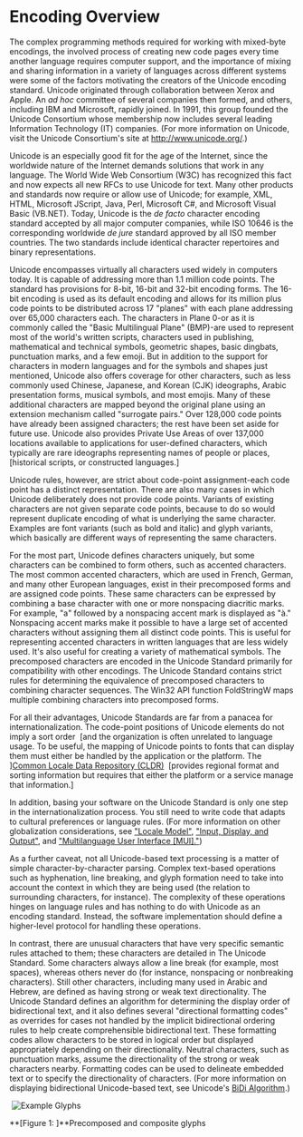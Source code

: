 

# Encoding Overview

The complex programming methods required for working with mixed-byte encodings, the involved process of creating new code pages every time another language requires computer support, and the importance of mixing and sharing information in a variety of languages across different systems were some of the factors motivating the creators of the Unicode encoding standard. Unicode originated through collaboration between Xerox and Apple. An *ad hoc* committee of several companies then formed, and others, including IBM and Microsoft, rapidly joined. In 1991, this group founded the Unicode Consortium whose membership now includes several leading Information Technology (IT) companies. (For more information on Unicode, visit the Unicode Consortium's site at <http://www.unicode.org/>.)

Unicode is an especially good fit for the age of the Internet, since the worldwide nature of the Internet demands solutions that work in any language. The World Wide Web Consortium (W3C) has recognized this fact and now expects all new RFCs to use Unicode for text. Many other products and standards now require or allow use of Unicode; for example, XML, HTML, Microsoft JScript, Java, Perl, Microsoft C\#, and Microsoft Visual Basic (VB.NET). Today, Unicode is the *de facto* character encoding standard accepted by all major computer companies, while ISO 10646 is the corresponding worldwide *de jure* standard approved by all ISO member countries. The two standards include identical character repertoires and binary representations.

Unicode encompasses virtually all characters used widely in computers today. It is capable of addressing more than 1.1 million code points. The standard has provisions for 8-bit, 16-bit and 32-bit encoding forms. The 16-bit encoding is used as its default encoding and allows for its million plus code points to be distributed across 17 "planes" with each plane addressing over 65,000 characters each. The characters in Plane 0-or as it is commonly called the "Basic Multilingual Plane" (BMP)-are used to represent most of the world's written scripts, characters used in publishing, mathematical and technical symbols, geometric shapes, basic dingbats, punctuation marks, and a few emoji. But in addition to the support for characters in modern languages and for the symbols and shapes just mentioned, Unicode also offers coverage for other characters, such as less commonly used Chinese, Japanese, and Korean (CJK) ideographs, Arabic presentation forms, musical symbols, and most emojis. Many of these additional characters are mapped beyond the original plane using an extension mechanism called "surrogate pairs." Over 128,000 code points have already been assigned characters; the rest have been set aside for future use. Unicode also provides Private Use Areas of over 137,000 locations available to applications for user-defined characters, which typically are rare ideographs representing names of people or places, [historical scripts, or constructed languages.]

Unicode rules, however, are strict about code-point assignment-each code point has a distinct representation. There are also many cases in which Unicode deliberately does not provide code points. Variants of existing characters are not given separate code points, because to do so would represent duplicate encoding of what is underlying the same character. Examples are font variants (such as bold and italic) and glyph variants, which basically are different ways of representing the same characters.

For the most part, Unicode defines characters uniquely, but some characters can be combined to form others, such as accented characters. The most common accented characters, which are used in French, German, and many other European languages, exist in their precomposed forms and are assigned code points. These same characters can be expressed by combining a base character with one or more nonspacing diacritic marks. For example, "a" followed by a nonspacing accent mark is displayed as "à." Nonspacing accent marks make it possible to have a large set of accented characters without assigning them all distinct code points. This is useful for representing accented characters in written languages that are less widely used. It's also useful for creating a variety of mathematical symbols. The precomposed characters are encoded in the Unicode Standard primarily for compatibility with other encodings. The Unicode Standard contains strict rules for determining the equivalence of precomposed characters to combining character sequences. The Win32 API function FoldStringW maps multiple combining characters into precomposed forms. 

For all their advantages, Unicode Standards are far from a panacea for internationalization. The code-point positions of Unicode elements do not imply a sort order  [and the organization is often unrelated to language usage. To be useful, the mapping of Unicode points to fonts that can display them must either be handled by the application or the platform. The ][Common Locale Data Repository (CLDR)](http://cldr.unicode.org/)  [provides regional format and sorting information but requires that either the platform or a service manage that information.]

In addition, basing your software on the Unicode Standard is only one step in the internationalization process. You still need to write code that adapts to cultural preferences or language rules. (For more information on other globalization considerations, see ["Locale Model"](https://msdn.microsoft.com/en-us/goglobal/bb688121 "Locale Model"), ["Input, Display, and Output"](https://msdn.microsoft.com/en-us/goglobal/bb688132 "Input, Display, and Output"), and ["Multilanguage User Interface \[MUI\]."](https://msdn.microsoft.com/en-us/goglobal/bb688115 "Multilanguage User Interface [MUI]"))

As a further caveat, not all Unicode-based text processing is a matter of simple character-by-character parsing. Complex text-based operations such as hyphenation, line breaking, and glyph formation need to take into account the context in which they are being used (the relation to surrounding characters, for instance). The complexity of these operations hinges on language rules and has nothing to do with Unicode as an encoding standard. Instead, the software implementation should define a higher-level protocol for handling these operations.

In contrast, there are unusual characters that have very specific semantic rules attached to them; these characters are detailed in The Unicode Standard. Some characters always allow a line break (for example, most spaces), whereas others never do (for instance, nonspacing or nonbreaking characters). Still other characters, including many used in Arabic and Hebrew, are defined as having strong or weak text directionality. The Unicode Standard defines an algorithm for determining the display order of bidirectional text, and it also defines several "directional formatting codes" as overrides for cases not handled by the implicit bidirectional ordering rules to help create comprehensible bidirectional text. These formatting codes allow characters to be stored in logical order but displayed appropriately depending on their directionality. Neutral characters, such as punctuation marks, assume the directionality of the strong or weak characters nearby. Formatting codes can be used to delineate embedded text or to specify the directionality of characters. (For more information on displaying bidirectional Unicode-based text, see Unicode's [BiDi Algorithm](http://unicode.org/reports/tr9/).)

 ![Example Glyphs](/media/hubs/globalization/IC855516.png "Example Glyphs") 

**[Figure 1: ]**Precomposed and composite glyphs


